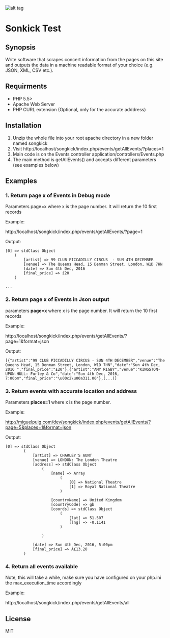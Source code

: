 ![alt tag](http://miguelpuig.com/dev/songkick/songkick.png)


# Sonkick Test

## Synopsis

Write software that scrapes concert information from the pages on this site and outputs the data in a machine readable format of your choice (e.g. JSON, XML, CSV etc.).


## Requirments
- PHP 5.5>
- Apache Web Server
- PHP CURL extension (Optional, only for the accurate adddress)


## Installation

1. Unzip the whole file into your root apache directory in a new folder named songkick
2. Visit http://localhost/songkick/index.php/events/getAllEvents/?places=1
3. Main code is on the Events controller application/controllers/Events.php
4. The main method is getAllEvents() and accepts different parameters (see examples below)


## Examples

### 1. Return page x of Events in **Debug mode**

Parameters page=x where x is the page number. It will return the 10 first records

Example:

http://localhost/songkick/index.php/events/getAllEvents/?page=1

Output:

    [0] => stdClass Object
        (
            [artist] => 99 CLUB PICCADILLY CIRCUS  - SUN 4TH DECEMBER
            [venue] => The Queens Head, 15 Denman Street, London, W1D 7HN
            [date] => Sun 4th Dec, 2016 
            [final_price] => £20
        )

    ...



### 2. Return page x of Events in **Json output**

parameters **page=x** where x is the page number. It will return the 10 first records

Example:

http://localhost/songkick/index.php/events/getAllEvents/?page=1&format=json

Output:

    [{"artist":"99 CLUB PICCADILLY CIRCUS - SUN 4TH DECEMBER","venue":"The Queens Head, 15 Denman Street, London, W1D 7HN","date":"Sun 4th Dec, 2016 ","final_price":"£20"},{"artist":"AMY RIGBY","venue":"KINGSTON-UPON-HULL: Furley & Co","date":"Sun 4th Dec, 2016, 7:00pm","final_price":"\u00c2\u00a311.00"},(...)]
    


### 3. Return events with accurate **location and address**

Parameters **places=1** where x is the page number.

Example:

http://miguelpuig.com/dev/songkick/index.php/events/getAllEvents/?page=5&places=1&format=json

Output:

    [0] => stdClass Object
            (
                [artist] => CHARLEY'S AUNT
                [venue] => LONDON: The London Theatre
                [address] => stdClass Object
                    (
                        [name] => Array
                            (
                                [0] => National Theatre
                                [1] => Royal National Theatre
                            )

                        [countryName] => United Kingdom
                        [countryCode] => gb
                        [coords] => stdClass Object
                            (
                                [lat] => 51.507
                                [lng] => -0.1141
                            )

                    )

                [date] => Sun 4th Dec, 2016, 5:00pm
                [final_price] => Â£13.20
            )


### 4. Return **all events** available

Note, this will take a while, make sure you have configured on your php.ini the max_execution_time accordingly

Example:

http://localhost/songkick/index.php/events/getAllEvents/all




## License

MIT